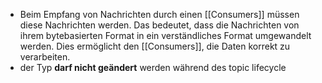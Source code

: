 - Beim Empfang von Nachrichten durch einen [[Consumers]] müssen diese Nachrichten werden. Das bedeutet, dass die Nachrichten von ihrem bytebasierten Format in ein verständliches Format umgewandelt werden. Dies ermöglicht den [[Consumers]], die Daten korrekt zu verarbeiten.
- der Typ **darf nicht geändert** werden während des topic lifecycle